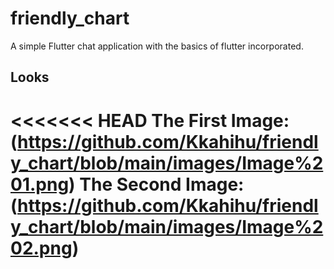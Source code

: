 # friendly_chart
 A simple Flutter chat application with the basics of flutter incorporated.
 
 ## Looks
 <<<<<<< HEAD
 The First Image: (https://github.com/Kkahihu/friendly_chart/blob/main/images/Image%201.png)
 The Second Image: (https://github.com/Kkahihu/friendly_chart/blob/main/images/Image%202.png)
 =======


